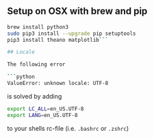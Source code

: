 ## Setup on OSX with brew and pip

```bash
brew install python3
sudo pip3 install --upgrade pip setuptools
pip3 install theano matplotlib```

## Locale

The following error

```python
ValueError: unknown locale: UTF-8
```

is solved by adding

```bash
export LC_ALL=en_US.UTF-8
export LANG=en_US.UTF-8
```

to your shells rc-file (i.e. `.bashrc` or `.zshrc`)
